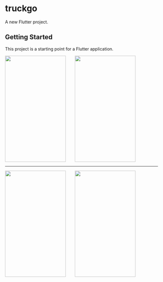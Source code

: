 # truckgo

A new Flutter project.

## Getting Started

This project is a starting point for a Flutter application.


<div style="display: flex; gap: 30px;">
  <img src="https://github.com/user-attachments/assets/598702e0-984e-440a-8d9c-a1fa787b8639" width="200" height="350">
  <img src="https://github.com/user-attachments/assets/728eba63-cdb9-459a-a34f-2ac775680d2b" width="200" height="350">
</div>

<hr>

<div style="display: flex; gap: 30px;">
  <img src="https://github.com/user-attachments/assets/88773b86-3d9b-4e16-bbc9-7137749459e8" width="200" height="350">
  <img src="https://github.com/user-attachments/assets/768b707b-62af-4a90-a6dd-8deef5b3d105" width="200" height="350">
</div>




